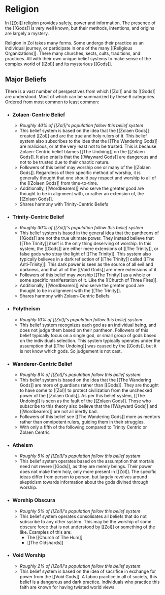 # Religion
In [[Zol]] religion provides safety, power and information. The presence of the [[Gods]] is very well known, but their methods, intentions, and origins are largely a mystery.

Religion in Zol takes many forms. Some undergo their practice as an individual journey, or participate in one of the many [[Religious Organizations]]. There many churches, sects, cults, traditions, and practices. All with their own unique belief systems to make sense of the complex world of [[Zol]] and its mysterious [[Gods]].

## Major Beliefs
There is a vast number of perspectives from which [[Zol]] and its [[Gods]] are understood. Most of which can be summarized by these 6 categories. Ordered from most common to least common:

- ### Zolaen-Centric Belief
	- *Roughly 40% of [[Zol]]'s population follow this belief system*
	- This belief system is based on the idea that the [[Zolaen Gods]] created [[Zol]] and are the true and holy rulers of it. This belief system also subscribes to the idea that the [[The Wandering Gods]] are malicious, or at the very least not to be trusted. This is because Zolaen-Centric belief blames [[The Undoing]] on the [[Zolaen Gods]]. It also entails that the [[Wayward Gods]] are dangerous and not to be trusted due to their chaotic nature.
	- Followers of this belief may worship one or many of the [[Zolaen Gods]]. Regardless of their specific method of worship, it is generally thought that one should pay respect and worship to all of the [[Zolaen Gods]] from time-to-time.
	- Additionally, [[Wordbearers]] who serve the greater good are thought to be in alignment with, or rather an extension of, the [[Zolaen Gods]].
	- Shares harmony with Trinity-Centric Beliefs

- ### Trinity-Centric Belief
	- *Roughly 30% of [[Zol]]'s population follow this belief system*
	- This belief system is based in the general idea that the pantheons of [[Gods]] are not the true ultimate power. They instead believe that [[The Trinity]] itself is the only thing deserving of worship. In this system, the [[Gods]] are either mere extensions of [[The Trinity]], or false gods who stray the light of [[The Trinity]]. This system also typically believes in a dark reflection of [[The Trinity]] called [[The Anti-Trinity]]. This dark power is seen as the source of all evil and darkness, and that all of the [[Void Gods]] are mere extensions of it.
	- Followers of this belief may worship [[The Trinity]] as a whole or some specific manifestation of it. Like the [[Church of Three Fires]].
	- Additionally, [[Wordbearers]] who serve the greater good are thought to be in alignment with the [[The Trinity]].
	- Shares harmony with Zolaen-Centric Beliefs

- ### Polytheism
	- *Roughly 10% of [[Zol]]'s population follow this belief system*
	- This belief system recognizes each god as an individual being, and does not judge them based on their pantheon. Followers of this belief typically focus on a single god, or small group of gods based on the individuals selection. This system typically operates under the assumption that [[The Undoing]] was caused by the [[Gods]], but it is not know which gods. So judgement is not cast.

- ### Wanderer-Centric Belief
	- *Roughly 8% of [[Zol]]'s population follow this belief system*
	- This belief system is based on the idea that the [[The Wandering Gods]] are more of guardians rather than [[Gods]]. They are thought to have come to [[Zol]] to protect civilization from the unchecked power of the [[Zolaen Gods]]. As per this belief system, [[The Undoing]] is seen as the fault of the [[Zolaen Gods]]. Those who subscribe to this theory also believe that the [[Wayward Gods]] and [[Wordbearers]] are not all inertly bad.
	- Followers of this belief see [[The Wandering Gods]] more as mentors rather than omnipotent rulers, guiding them in their struggles.
	- With only a fifth of the following compared to Trinity Centric or Zolaen Centric

- ### Atheism
	- *Roughly 5% of [[Zol]]'s population follow this belief system*
	- This belief system operates based on the assumption that mortals need not revere [[Gods]], as they are merely beings. Their power does not make them holy, only more present in [[Zol]]. The specific ideas differ from person to person, but largely revolves around skepticism towards information about the gods divined through worship.

- ### Worship Obscura
	- *Roughly 5% of [[Zol]]'s population follow this belief system*
	- This belief system operates consolidates all beliefs that do not subscribe to any other system. This may be the worship of some obscure force that is not understood by [[Zol]] or something of the like. Examples of this are:
		- The [[Church of The Hum]]
		- [[The Oldshards]]

- ### Void Worship
	- *Roughly 2% of [[Zol]]'s population follow this belief system*
	- This belief system is based on the idea of sacrifice in exchange for power from the [[Void Gods]]. A taboo practice in all of society, this belief is a dangerous and dark practice. Individuals who practice this faith are known for having twisted world views.

